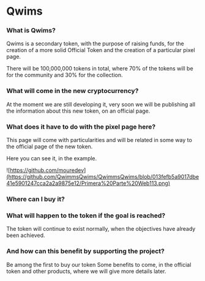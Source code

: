 # Qwims

### What is Qwims?

Qwims is a secondary token, with the purpose of raising funds, for the creation of a more solid Official Token and the creation of a particular pixel page.

There will be 100,000,000 tokens in total, where 70% of the tokens will be for the community and 30% for the collection.

### What will come in the new cryptocurrency?

At the moment we are still developing it, very soon we will be publishing all the information about this new token, on an official page.

### What does it have to do with the pixel page here?

This page will come with particularities and will be related in some way to the official page of the new token.

Here you can see it, in the example.

![https://github.com/mouredev](https://github.com/QwimmsQwims/QwimmsQwims/blob/013fefb5a9017dbe41e5901247cca2a2a9875e12/Primera%20Parte%20Web113.png)


### Where can I buy it?



### What will happen to the token if the goal is reached?

The token will continue to exist normally, when the objectives have already been achieved.


### And how can this benefit by supporting the project?

Be among the first to buy our token
Some benefits to come, in the official token and other products, where we will give more details later.


